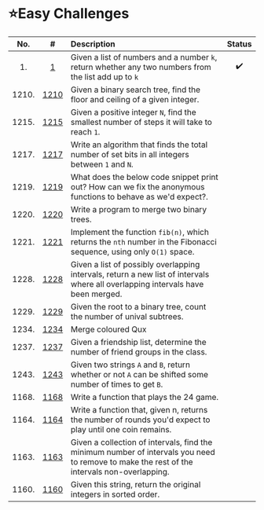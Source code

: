 # **⭐Easy Challenges**

| No. | #    | Description                     | Status |
|:---: |:---: |:---                             |:---:   |
|  1.    |[1]        | Given a list of numbers and a number `k`, return whether any two numbers from the list add up to `k` |  ✔️     |
|  1210.    |[1210]        | Given a binary search tree, find the floor and ceiling of a given integer. |       |
|1215.    |[1215]|Given a positive integer `N`, find the smallest number of steps it will take to reach `1`.      |  |
|1217.    |[1217]|Write an algorithm that finds the total number of set bits in all integers between `1` and `N`. ||
|1219.    |[1219]|What does the below code snippet print out? How can we fix the anonymous functions to behave as we'd expect?. |  |
|1220.    |[1220]|Write a program to merge two binary trees. ||
|1221.    |[1221]|Implement the function `fib(n)`, which returns the `nth` number in the Fibonacci sequence, using only `O(1)` space. ||
|1228.    |[1228]|Given a list of possibly overlapping intervals, return a new list of intervals where all overlapping intervals have been merged. ||
|1229.    |[1229]|Given the root to a binary tree, count the number of unival subtrees. ||
|1234.    |[1234]|Merge coloured Qux ||
|1237.    |[1237]|Given a friendship list, determine the number of friend groups in the class. ||
|1243.    |[1243]| Given two strings `A` and `B`, return whether or not `A` can be shifted some number of times to get `B`.|   |
|1168.    |[1168]| Write a function that plays the 24 game. |   |
|1164.    |[1164]| Write a function that, given n, returns the number of rounds you'd expect to play until one coin remains. |   |
|1163.    |[1163]| Given a collection of intervals, find the minimum number of intervals you need to remove to make the rest of the intervals non-overlapping.  |   |
|1160.    |[1160]| Given this string, return the original integers in sorted order.   |   |





[1]:https://github.com/NavarasP/Daily-Coding-Problems-and-Solutions/tree/main/Easy/1
[1210]:https://github.com/NavarasP/Daily-Coding-Problems-and-Solutions/tree/main/Easy/1210  
[1215]:https://github.com/NavarasP/Daily-Coding-Problems-and-Solutions/tree/main/Easy/1215
[1221]:https://github.com/NavarasP/Daily-Coding-Problems-and-Solutions/tree/main/Easy/1221   
[1229]:https://github.com/NavarasP/Daily-Coding-Problems-and-Solutions/tree/main/Easy/1229  
[1217]:https://github.com/NavarasP/Daily-Coding-Problems-and-Solutions/tree/main/Easy/1217
[1222]:https://github.com/NavarasP/Daily-Coding-Problems-and-Solutions/tree/main/Easy/1222   
[1234]:https://github.com/NavarasP/Daily-Coding-Problems-and-Solutions/tree/main/Easy/1234
[1220]:https://github.com/NavarasP/Daily-Coding-Problems-and-Solutions/tree/main/Easy/1220
[1228]:https://github.com/NavarasP/Daily-Coding-Problems-and-Solutions/tree/main/Easy/1228   
[1237]:https://github.com/NavarasP/Daily-Coding-Problems-and-Solutions/tree/main/Easy/1237
[1243]:https://github.com/NavarasP/Daily-Coding-Problems-and-Solutions/tree/main/Easy/1243
[1219]:https://github.com/NavarasP/Daily-Coding-Problems-and-Solutions/tree/main/Easy/1219
[1168]:https://github.com/NavarasP/Daily-Coding-Problems-and-Solutions/tree/main/Easy/1168
[1164]:https://github.com/NavarasP/Daily-Coding-Problems-and-Solutions/tree/main/Easy/1164
[1163]:https://github.com/NavarasP/Daily-Coding-Problems-and-Solutions/tree/main/Easy/1163
[1160]:https://github.com/NavarasP/Daily-Coding-Problems-and-Solutions/tree/main/Easy/1160